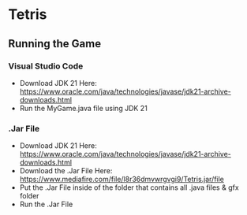# Tetris

## Running the Game

### Visual Studio Code
- Download JDK 21 Here: https://www.oracle.com/java/technologies/javase/jdk21-archive-downloads.html
- Run the MyGame.java file using JDK 21

### .Jar File
- Download JDK 21 Here: https://www.oracle.com/java/technologies/javase/jdk21-archive-downloads.html
- Download the .Jar File Here: https://www.mediafire.com/file/l8r36dmvwrgvgi9/Tetris.jar/file
- Put the .Jar File inside of the folder that contains all .java files & gfx folder
- Run the .Jar File
